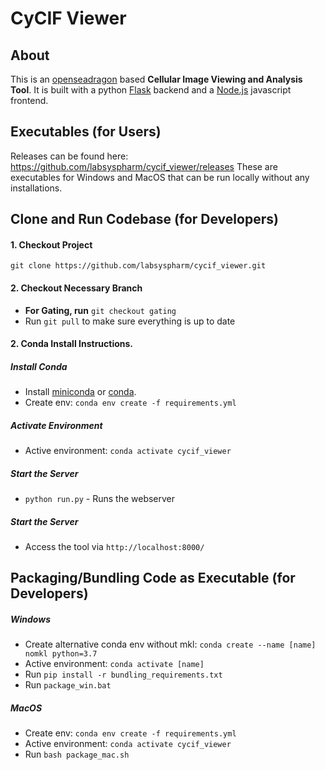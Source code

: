 # CyCIF Viewer

## About
This is  an [openseadragon](https://openseadragon.github.io/) based **Cellular Image Viewing and Analysis Tool**. 
It is built with a python [Flask](http://flask.pocoo.org/) backend and a [Node.js](https://nodejs.org/en/) javascript frontend.

## Executables (for Users)
Releases can be found here:
https://github.com/labsyspharm/cycif_viewer/releases
These are executables for Windows and MacOS that can be run locally without any installations.


## Clone and Run Codebase (for Developers)
#### 1. Checkout Project
`git clone https://github.com/labsyspharm/cycif_viewer.git`
#### 2. Checkout Necessary Branch
* **For Gating, run** `git checkout gating`
* Run `git pull` to make sure everything is up to date 



#### 2. Conda Install Instructions. 
##### Install Conda
* Install [miniconda](https://conda.io/miniconda.html) or [conda](https://docs.conda.io/projects/conda/en/latest/user-guide/install/download.html). 
* Create env:  `conda env create -f requirements.yml`

##### Activate Environment
* Active environment: `conda activate cycif_viewer`


##### Start the Server

* `python run.py` - Runs the webserver
##### Start the Server

* Access the tool via `http://localhost:8000/`


## Packaging/Bundling Code as Executable (for Developers)

##### Windows

* Create alternative conda env without mkl: `conda create --name [name] nomkl python=3.7`
* Active environment: `conda activate [name]`
* Run `pip install -r bundling_requirements.txt`
* Run `package_win.bat`

##### MacOS

* Create env:  `conda env create -f requirements.yml`
* Active environment: `conda activate cycif_viewer`
* Run `bash package_mac.sh`

